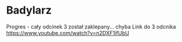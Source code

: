 # Badylarz

Progres - cały odcinek 3 został zaklepany... chyba
Link do 3 odcnika https://www.youtube.com/watch?v=n2DXF1ifUbU
